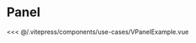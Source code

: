 # Panel

<v-panel-example></v-panel-example>

<<< @/.vitepress/components/use-cases/VPanelExample.vue

<ModalsContainer></ModalsContainer>

<script>
import { ModalsContainer} from 'vue-final-modal'
export default {
  components: {
    ModalsContainer
  }
}
</script>
